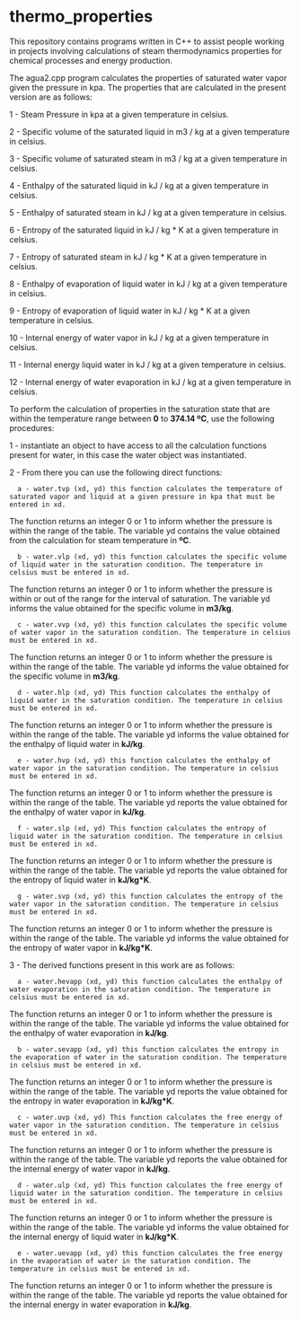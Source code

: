 # thermo_properties

This repository contains programs written in C++ to assist people working in projects involving calculations of steam thermodynamics properties for chemical processes and energy production.

The agua2.cpp program calculates the properties of saturated water vapor given the pressure in kpa. The properties that are calculated in the present version are as follows:<p>

  1 - Steam Pressure in kpa at a given temperature in celsius.<p>
  2 - Specific volume of the saturated liquid in m3 / kg at a given temperature in celsius.<p>
  3 - Specific volume of saturated steam in m3 / kg at a given temperature in celsius.<p>
  4 - Enthalpy of the saturated liquid in kJ / kg at a given temperature in celsius.<p>
  5 - Enthalpy of saturated steam in kJ / kg at a given temperature in celsius.<p>
  6 - Entropy of the saturated liquid in kJ / kg * K at a given temperature in celsius.<p>
  7 - Entropy of saturated steam in kJ / kg * K at a given temperature in celsius.<p>
  8 - Enthalpy of evaporation of liquid water in kJ / kg at a given temperature in celsius.<p>
  9 - Entropy of evaporation of liquid water in kJ / kg * K at a given temperature in celsius.<p>
 10 - Internal energy of water vapor in kJ / kg at a given temperature in celsius.<p>
 11 - Internal energy liquid water in kJ / kg at a given temperature in celsius.<p>
 12 - Internal energy of water evaporation in kJ / kg at a given temperature in celsius.<p>

To perform the calculation of properties in the saturation state that are within the temperature range between **0** to **374.14 ºC**, use the following procedures:<p>

1 - instantiate an object to have access to all the calculation functions present for water, in this case the water object was instantiated.<p>

2 - From there you can use the following direct functions:<p>
  
      a - water.tvp (xd, yd) this function calculates the temperature of saturated vapor and liquid at a given pressure in kpa that must be entered in xd.
The function returns an integer 0 or 1 to inform whether the pressure is within the range of the table. The variable yd contains the value obtained from the calculation for steam temperature in **ºC**.

      b - water.vlp (xd, yd) this function calculates the specific volume of liquid water in the saturation condition. The temperature in celsius must be entered in xd.
The function returns an integer 0 or 1 to inform whether the pressure is within or out of the range for the interval of saturation. The variable yd informs the value obtained for the specific volume in **m3/kg**. 

      c - water.vvp (xd, yd) this function calculates the specific volume of water vapor in the saturation condition. The temperature in celsius must be entered in xd.
The function returns an integer 0 or 1 to inform whether the pressure is within the range of the table. The variable yd informs the value obtained for the specific volume in **m3/kg**.

      d - water.hlp (xd, yd) This function calculates the enthalpy of liquid water in the saturation condition. The temperature in celsius must be entered in xd.
The function returns an integer 0 or 1 to inform whether the pressure is within the range of the table. The variable yd informs the value obtained for the enthalpy of liquid water in **kJ/kg**.

      e - water.hvp (xd, yd) this function calculates the enthalpy of water vapor in the saturation condition. The temperature in celsius must be entered in xd.
The function returns an integer 0 or 1 to inform whether the pressure is within the range of the table. The variable yd reports the value obtained for the enthalpy of water vapor in **kJ/kg**.

      f - water.slp (xd, yd) This function calculates the entropy of liquid water in the saturation condition. The temperature in celsius must be entered in xd.
The function returns an integer 0 or 1 to inform whether the pressure is within the range of the table. The variable yd reports the value obtained for the entropy of liquid water in **kJ/kg*K**.

      g - water.svp (xd, yd) this function calculates the entropy of the water vapor in the saturation condition. The temperature in celsius must be entered in xd.
The function returns an integer 0 or 1 to inform whether the pressure is within the range of the table. The variable yd informs the value obtained for the entropy of water vapor in **kJ/kg*K**.

3 - The derived functions present in this work are as follows:

      a - water.hevapp (xd, yd) this function calculates the enthalpy of water evaporation in the saturation condition. The temperature in celsius must be entered in xd.
The function returns an integer 0 or 1 to inform whether the pressure is within the range of the table. The variable yd informs the value obtained for the enthalpy of water evaporation in **kJ/kg**.

      b - water.sevapp (xd, yd) this function calculates the entropy in the evaporation of water in the saturation condition. The temperature in celsius must be entered in xd.
The function returns an integer 0 or 1 to inform whether the pressure is within the range of the table. The variable yd reports the value obtained for the entropy in water evaporation in **kJ/kg*K**.

      c - water.uvp (xd, yd) This function calculates the free energy of water vapor in the saturation condition. The temperature in celsius must be entered in xd.
The function returns an integer 0 or 1 to inform whether the pressure is within the range of the table. The variable yd reports the value obtained for the internal energy of water vapor in **kJ/kg**.

      d - water.ulp (xd, yd) This function calculates the free energy of liquid water in the saturation condition. The temperature in celsius must be entered in xd.
The function returns an integer 0 or 1 to inform whether the pressure is within the range of the table. The variable yd informs the value obtained for the internal energy of liquid water in **kJ/kg*K**.

      e - water.uevapp (xd, yd) this function calculates the free energy in the evaporation of water in the saturation condition. The temperature in celsius must be entered in xd.
The function returns an integer 0 or 1 to inform whether the pressure is within the range of the table. The variable yd reports the value obtained for the internal energy in water evaporation in **kJ/kg**.
